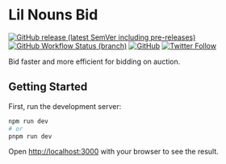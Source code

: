 # Lil Nouns Bid

[![GitHub release (latest SemVer including pre-releases)](https://img.shields.io/github/v/release/lilnouns/lilnouns-bid?include_prereleases)](https://github.com/lilnouns/lilnouns-bid/releases)
[![GitHub Workflow Status (branch)](https://img.shields.io/github/actions/workflow/status/lilnouns/lilnouns-bid/build.yml)](https://github.com/lilnouns/lilnouns-bid/actions/workflows/build.yml)
[![GitHub](https://img.shields.io/github/license/lilnouns/lilnouns-bid)](https://github.com/lilnouns/lilnouns-bid/blob/master/LICENSE)
[![Twitter Follow](https://img.shields.io/badge/follow-%40nekofar-1DA1F2?logo=twitter&style=flat)](https://twitter.com/nekofar)

Bid faster and more efficient for bidding on auction.

## Getting Started

First, run the development server:

```bash
npm run dev
# or
pnpm run dev
```

Open [http://localhost:3000](http://localhost:3000) with your browser to see the result.
